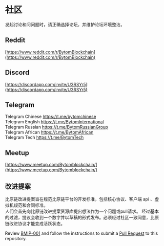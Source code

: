 # 社区

发起讨论和问问题时，请正确选择论坛，并维护论坛环境整洁。

<a name="Reddit"></a>
## Reddit
[https://www.reddit.com/r/BytomBlockchain](https://www.reddit.com/r/BytomBlockchain)

<a name="Discord"></a>
## Discord

[https://discordapp.com/invite/U3RSYr5](https://discordapp.com/invite/U3RSYr5)

<a name="Telegram"></a>
## Telegram

Telegram Chinese	https://t.me/bytomchinese<br />Telegram English	https://t.me/BytomInternational<br />Telegram Russian	https://t.me/BytomRussianGroup<br />Telegram African	https://t.me/BytomAfrican<br />Telegram Tech https://t.me/BytomTech

<a name="Meetup"></a>
## Meetup

[https://www.meetup.com/Bytomblockchain/](https://www.meetup.com/Bytomblockchain/)

<a name="bbb14f31"></a>
## 改进提案

比原链改进提案旨在规范比原链平台的开发标准，包括核心协议、客户端 api 、虚拟机规范和合同标准。<br />人们会首先向比原链改进提案资源库提出想法作为一个问题或pull请求。 经过基本的过滤，提议会收到一个数字并以草稿的形式发布。必须经过社区一致同意，比原链改进协议才能变成活跃状态。

Review [BMIP-001](https://github.com/Bytom/bmips/blob/master/bmip-0001.mediawiki) and follow the instructions to submit a [Pull Request](https://github.com/bytom/bmip/pulls) to this repository.


